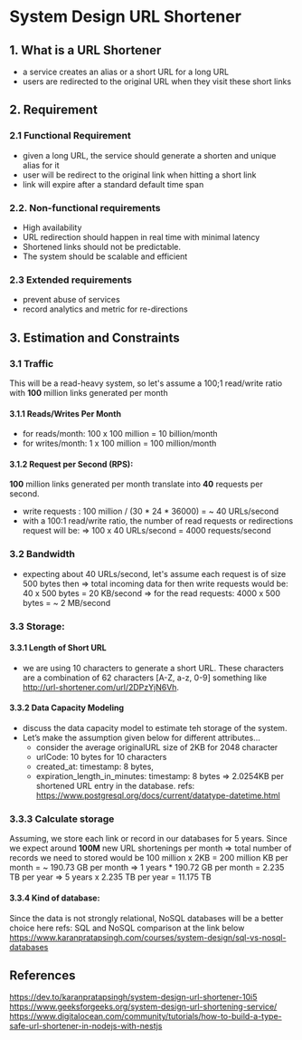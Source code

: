 # System Design URL Shortener
## 1. What is a URL Shortener
- a service creates an alias or a short URL for a long URL
- users are redirected to the original URL when they visit these short links

## 2. Requirement

### 2.1 Functional Requirement
- given a long URL, the service should generate a shorten and unique alias for it
- user will be redirect to the original link when hitting a short link
- link will expire after a standard default time span

### 2.2. Non-functional requirements
- High availability
- URL redirection should happen in real time with minimal latency
- Shortened links should not be predictable.
- The system should be scalable and efficient

### 2.3 Extended requirements
- prevent abuse of services
- record analytics and metric for re-directions

## 3. Estimation and Constraints

### 3.1 Traffic
This will be a read-heavy system, so let's assume a 100;1 read/write ratio with **100** million links generated per month

#### 3.1.1 Reads/Writes Per Month
- for reads/month: 100  x 100 million = 10 billion/month
- for writes/month: 1   x 100 million = 100 million/month

#### 3.1.2 Request per Second (RPS):
**100** million links generated per month translate into **40** requests per second.
- write requests : 100 million / (30 * 24 * 36000) = ~ 40 URLs/second
- with a 100:1 read/write ratio, the number of read requests or redirections request will be:
=> 100 x 40 URLs/second = 4000 requests/second

### 3.2 Bandwidth
- expecting about 40 URLs/second, let's assume each request is of size 500 bytes then 
=> total incoming data for then write requests would be:
  40 x 500 bytes = 20 KB/second
=> for the read requests:
  4000 x 500 bytes = ~ 2 MB/second

### 3.3 Storage:

#### 3.3.1 Length of Short URL
- we are using 10 characters to generate a short URL. 
These characters are a combination of 62 characters [A-Z, a-z, 0-9] something like 
http://url-shortener.com/url/2DPzYjN6Vh.

#### 3.3.2 Data Capacity Modeling
- discuss the data capacity model to estimate teh storage of the system.
- Let’s make the assumption given below for different attributes… 
  + consider the average originalURL size of 2KB for 2048 character
  + urlCode: 10 bytes for 10 characters
  + created_at: timestamp: 8 bytes,
  + expiration_length_in_minutes: timestamp: 8 bytes
=> 2.0254KB per shortened URL entry in the database.
refs: https://www.postgresql.org/docs/current/datatype-datetime.html

### 3.3.3 Calculate storage
Assuming, we store each link or record in our databases for 5 years. Since we expect around **100M** new URL shortenings per month
=> total number of records we need to stored would be
  100 million x 2KB = 200 million KB per month = ~ 190.73 GB per month
  => 1 years * 190.72 GB per month = 2.235 TB per year
  => 5 years x 2.235 TB per year = 11.175 TB

#### 3.3.4 Kind of database:
Since the data is not strongly relational, NoSQL databases will be a better choice here
refs: SQL and NoSQL comparison at the link below
https://www.karanpratapsingh.com/courses/system-design/sql-vs-nosql-databases
## References
https://dev.to/karanpratapsingh/system-design-url-shortener-10i5
https://www.geeksforgeeks.org/system-design-url-shortening-service/
https://www.digitalocean.com/community/tutorials/how-to-build-a-type-safe-url-shortener-in-nodejs-with-nestjs
